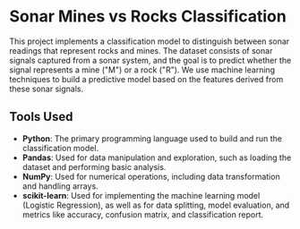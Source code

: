 # Sonar Mines vs Rocks Classification

This project implements a classification model to distinguish between sonar readings that represent rocks and mines. The dataset consists of sonar signals captured from a sonar system, and the goal is to predict whether the signal represents a mine ("M") or a rock ("R"). We use machine learning techniques to build a predictive model based on the features derived from these sonar signals.

## Tools Used

- **Python**: The primary programming language used to build and run the classification model.
- **Pandas**: Used for data manipulation and exploration, such as loading the dataset and performing basic analysis.
- **NumPy**: Used for numerical operations, including data transformation and handling arrays.
- **scikit-learn**: Used for implementing the machine learning model (Logistic Regression), as well as for data splitting, model evaluation, and metrics like accuracy, confusion matrix, and classification report.

